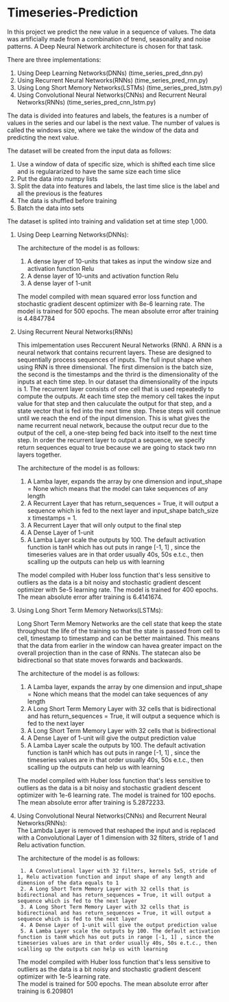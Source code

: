 # Timeseries-Prediction
In this project we predict the new value in  a sequence of values. The data was artificially made from a combination of trend, seasonality and noise patterns. A Deep Neural Network architecture is chosen for that  task.   

There are three implementations:   
1. Using Deep Learning Networks(DNNs)  (time_series_pred_dnn.py)
2. Using Recurrent Neural Networks(RNNs)  (time_series_pred_rnn.py)
2. Using Long Short Memory Networks(LSTMs)  (time_series_pred_lstm.py)
3. Using Convolutional Neural Networks(CNNs) and Recurrent Neural Networks(RNNs)   (time_series_pred_cnn_lstm.py)

The data is divided into features and labels, the features is a number of values in the series and our label is the next value. The number of values is called the windows size, where we take the window of the data and predicting the next value.

The dataset will be created from the input data as follows:  
1. Use a window of data of specific size, which is shifted each time slice and is regulararized to have the same size each time slice  
2. Put the data into numpy lists  
3. Split the data into features and labels, the last time slice is the label and all the previous is the features  
4. The data is shuffled before training  
5. Batch the data into sets  

The dataset is splited into training and validation set at time step 1,000.

1. Using Deep Learning Networks(DNNs):

    The architecture of the model is as follows:
    1. A dense layer of 10-units that takes as input the window size and activation function Relu
    2. A dense layer of 10-units  and activation function Relu
    3. A dense layer of 1-unit

    The model compiled with mean squared error loss function and stochastic gradient descent optimizer with 8e-6 learning rate. 
    The model is trained for 500 epochs. The mean absolute error after training is 4.4847784 


2. Using Recurrent Neural Networks(RNNs) 

    This imlpementation uses Reccurent Neural Networks (RNN). A RNN is a neural network that contains recurrent layers. These are designed to sequentially process sequences of inputs.  The full input shape when using RNN is three dimensional. The first dimension is the batch size, the second is the timestamps and the thrird is the dimensionality of the inputs at each time step. In our dataset tha dimensionality of the inputs is 1.
    The recurrent layer consists of one cell that is used repeatedly to compute the outputs. At each time step the memory cell takes the input value for that step and then caluculate the output for that step, and a state vector that is fed into the next time step. These steps will continue until we reach the end of the input dimension. This is what gives the name recurrent neual network, because the output recur due to the output of the cell, a one-step being fed back into itself to the next time step. In order the recurrent layer to output a sequence, we specify return sequences equal to true because we are going to stack two rnn layers together.

    The architecture of the model is as follows:
    1. A Lamba layer, expands the array by one dimension and input_shape = None which means that the model can take sequences of any length
    2. A Recurrent Layer that has return_sequences = True, it will output a sequence which is fed to the next layer and input_shape batch_size x timestamps = 1.
    3. A Recurrent Layer that will only output to the final step
    4. A Dense Layer of 1-unit
    5. A Lamba Layer scale the outputs by 100. The default activation function is tanH which has out puts in range [-1, 1] , since the timeseries values are in that order usually 40s, 50s e.t.c., then scalling up the outputs can help us with learning

    The model compiled with Huber loss function  that's less sensitive to outliers as the data is a bit noisy and stochastic gradient descent optimizer with 5e-5 learning rate. 
    The model is trained for 400 epochs. The mean absolute error after training is 6.4141674.


3. Using Long Short Term Memory Networks(LSTMs):

    Long Short Term Memory Networks are the cell state that keep the state throughout the life of the training so that the state is passed from cell to cell, timestamp to timestamp and can be better maintained. This means that the data from earlier in the window can havea greater impact on the overall projection than in the case of RNNs. The statecan also be bidirectional so that state moves forwards and backwards. 


    The architecture of the model is as follows:
    1. A Lamba layer, expands the array by one dimension and input_shape = None which means that the model can take sequences of any length
    2. A Long Short Term Memory Layer with 32 cells that is bidirectional and has return_sequences = True, it will output a sequence which is fed to the next layer
    3. A Long Short Term Memory Layer with 32 cells that is bidirectional 
    4. A Dense Layer of 1-unit will give the output prediction value
    5. A Lamba Layer scale the outputs by 100. The default activation function is tanH which has out puts in range [-1, 1] , since the timeseries values are in that order usually 40s, 50s e.t.c., then scalling up the outputs can help us with learning

    The model compiled with Huber loss function  that's less sensitive to outliers as the data is a bit noisy and stochastic gradient descent optimizer with 1e-6 learning rate. 
    The model is trained for 100 epochs. The mean absolute error after training is 5.2872233.
    
4. Using Convolutional Neural Networks(CNNs) and Recurrent Neural Networks(RNNs):  
The Lambda Layer is removed that reshaped the input and is replaced with a Convolutional Layer of 1 dimension with 32 filters, stride of 1 and  Relu activation function.    

     The architecture of the model is as follows:  
     
        1. A Convolutional layer with 32 filters, kernels 5x5, stride of 1, Relu activation function and input shape of any length and dimension of the data equals to 1    
        2. A Long Short Term Memory Layer with 32 cells that is bidirectional and has return_sequences = True, it will output a sequence which is fed to the next layer  
        3. A Long Short Term Memory Layer with 32 cells that is bidirectional and has return_sequences = True, it will output a sequence which is fed to the next layer  
        4. A Dense Layer of 1-unit will give the output prediction value  
        5. A Lamba Layer scale the outputs by 100. The default activation function is tanH which has out puts in range [-1, 1] , since the timeseries values are in that order usually 40s, 50s e.t.c., then scalling up the outputs can help us with learning  

    The model compiled with Huber loss function  that's less sensitive to outliers as the data is a bit noisy and stochastic gradient descent optimizer with 1e-5 learning rate.   
    The model is trained for 500 epochs. The mean absolute error after training is 6.209801  
    





